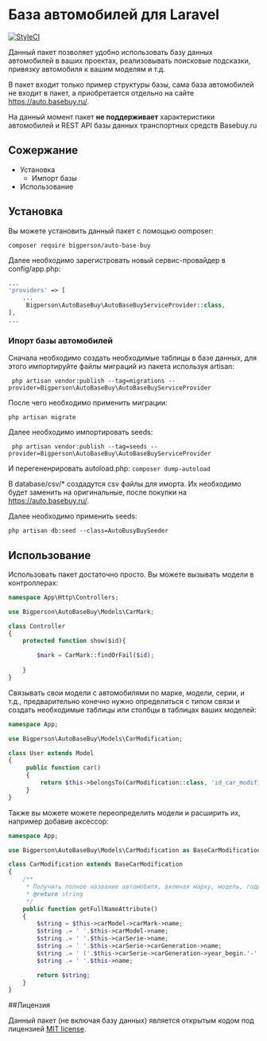 # База автомобилей для Laravel
[![StyleCI](https://styleci.io/repos/74467821/shield?branch=master)](https://styleci.io/repos/74467821)

Данный пакет позволяет удобно использовать базу данных автомобилей в ваших проектах, реализовывать поисковые подсказки, привязку автомобиля к вашим моделям и т.д.

В пакет входит только пример структуры базы, сама база автомобилей не входит в пакет, а приобретается отдельно на сайте https://auto.basebuy.ru/.

На данный момент пакет **не поддерживает** характеристики автомобилей и REST API базы данных транспортных средств Basebuy.ru

## Сожержание
* Установка
    * Импорт базы
* Использование

## Установка
Вы можете установить данный пакет с помощью oomposer:

```
composer require bigperson/auto-base-buy
```

Далее необходимо зарегистровать новый сервис-провайдер в config/app.php:

```php
...
'providers' => [
    ...
     Bigperson\AutoBaseBuy\AutoBaseBuyServiceProvider::class,
],
...
```

### Ипорт базы автомобилей
Сначала необходимо создать необходимые таблицы в базе данных, для этого импортируйте файлы миграций из пакета используя artisan:

```
 php artisan vendor:publish --tag=migrations --provider=Bigperson\AutoBaseBuy\AutoBaseBuyServiceProvider
```
После чего необходимо применить миграции:
```
php artisan migrate
```

Далее необходимо импортировать seeds:

```
 php artisan vendor:publish --tag=seeds --provider=Bigperson\AutoBaseBuy\AutoBaseBuyServiceProvider
```

И перегененрировать autoload.php: `composer dump-autoload`

В database/csv/* создадутся csv файлы для иморта. Их необходимо будет заменить на оригинальные, после покупки на https://auto.basebuy.ru/.

Далее необходимо применить seeds:
```
php artisan db:seed --class=AutoBusyBuySeeder
```

## Использование

Использовать пакет достаточно просто. Вы можете вызывать модели в контроллерах:
```php
namespace App\Http\Controllers;

use Bigperson\AutoBaseBuy\Models\CarMark;

class Controller
{
    protected function show($id){

        $mark = CarMark::findOrFail($id);
        
    }
}
```

Связывать свои модели с автомобилями по марке, модели, серии, и т.д., предварительно конечно нужно определиться с типом связи и создать необходимые таблицы или столбцы в таблицах ваших моделей:

```php
namespace App;

use Bigperson\AutoBaseBuy\Models\CarModification;

class User extends Model
{
     public function car()
     {
         return $this->belongsTo(CarModification::class, 'id_car_modification');
     }
}
```

Также вы можете можете переопределить модели и расширить их, например добавив аксессор:
```php
namespace App;

use Bigperson\AutoBaseBuy\Models\CarModification as BaseCarModification;

class CarModification extends BaseCarModification
{
    /**
     * Получить полное название автомобиля, включая марку, модель, годы выпуска, серию
     * @return string
     */
    public function getFullNameAttribute()
    {
        $string = $this->carModel->carMark->name;
        $string .= ' '.$this->carModel->name;
        $string .= ' '.$this->carSerie->name;
        $string .= ' '.$this->carSerie->carGeneration->name;
        $string .= ' ('.$this->carSerie->carGeneration->year_begin.'-'.$this->carSerie->carGeneration->year_end.')';
        $string .= ' '.$this->name;

        return $string;
    }
}
```


##Лицензия

Данный пакет (не включая базу данных) является открытым кодом под лицензией [MIT license](https://opensource.org/licenses/MIT).

